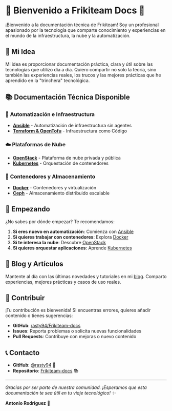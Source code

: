 # 🚀 Bienvenido a Frikiteam Docs 🚀

¡Bienvenido a la documentación técnica de Frikiteam! Soy un profesional apasionado por la tecnología que comparte conocimiento y experiencias en el mundo de la infraestructura, la nube y la automatización.

## 🎯 Mi Idea

Mi idea es proporcionar documentación práctica, clara y útil sobre las tecnologías que utilizo día a día. Quiero compartir no solo la teoría, sino también las experiencias reales, los trucos y las mejores prácticas que he aprendido en la "trinchera" tecnológica.

## 📚 Documentación Técnica Disponible

### 🔧 **Automatización e Infraestructura**
- **[Ansible](doc/ansible/ansible_base.md)** - Automatización de infraestructura sin agentes
- **[Terraform & OpenTofu](doc/terraform/terraform_base.md)** - Infraestructura como Código

### ☁️ **Plataformas de Nube**
- **[OpenStack](doc/openstack/openstack_base.md)** - Plataforma de nube privada y pública
- **[Kubernetes](doc/kubernetes/kubernetes_base.md)** - Orquestación de contenedores

### 🐳 **Contenedores y Almacenamiento**
- **[Docker](doc/docker/docker_base.md)** - Contenedores y virtualización
- **[Ceph](doc/ceph/ceph_base.md)** - Almacenamiento distribuido escalable


## 🚀 Empezando

¿No sabes por dónde empezar? Te recomendamos:

1. **Si eres nuevo en automatización**: Comienza con [Ansible](doc/ansible/ansible_base.md)
2. **Si quieres trabajar con contenedores**: Explora [Docker](doc/docker/docker_base.md)
3. **Si te interesa la nube**: Descubre [OpenStack](doc/openstack/openstack_base.md)
4. **Si quieres orquestar aplicaciones**: Aprende [Kubernetes](doc/kubernetes/kubernetes_base.md)

## 📖 Blog y Artículos

Mantente al día con las últimas novedades y tutoriales en mi [blog](blog/index.md). Comparto experiencias, mejores prácticas y casos de uso reales.

## 🤝 Contribuir

¡Tu contribución es bienvenida! Si encuentras errores, quieres añadir contenido o tienes sugerencias:

- **GitHub**: [rasty94/Frikiteam-docs](https://github.com/rasty94/Frikiteam-docs)
- **Issues**: Reporta problemas o solicita nuevas funcionalidades
- **Pull Requests**: Contribuye con mejoras o nuevo contenido

## 📞 Contacto

- **GitHub**: [@rasty94](https://github.com/rasty94) 🐙
- **Repositorio**: [Frikiteam-docs](https://github.com/rasty94/Frikiteam-docs) 📚

---

*Gracias por ser parte de nuestra comunidad. ¡Esperamos que esta documentación te sea útil en tu viaje tecnológico! ✨*

**Antonio Rodríguez** 🚀